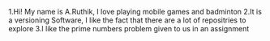 1.Hi! My name is A.Ruthik, I love playing mobile games and badminton
2.It is a versioning Software, I like the fact that there are a lot of repositries to explore
3.I like the prime numbers problem given to us in an assignment


